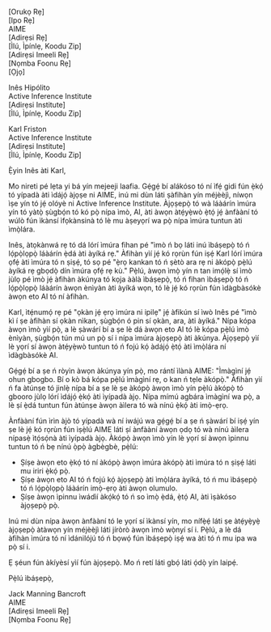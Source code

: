 [Orukọ Rẹ]  
[Ipo Rẹ]  
AIME  
[Adirẹsi Rẹ]  
[Ìlú, Ìpínlẹ, Koodu Zip]  
[Adirẹsi Imeeli Rẹ]  
[Nọmba Foonu Rẹ]  
[Ọjọ]  

Inês Hipólito  
Active Inference Institute  
[Adirẹsi Institute]  
[Ìlú, Ìpínlẹ, Koodu Zip]  

Karl Friston  
Active Inference Institute  
[Adirẹsi Institute]  
[Ìlú, Ìpínlẹ, Koodu Zip]  

Ẹ̀yin Inês àti Karl,

Mo nireti pé lẹta yi bá yín mejeeji laafia. Gẹ́gẹ́ bí alákóso tó ní ìfẹ́ gidi fún ẹ̀kọ́ tó yípadà àti ìdájọ́ àjọṣe ni AIME, inú mi dùn láti ṣàfihàn yín méjèèjì, níwọn ìṣe yín tó jẹ́ olóyè ni Active Inference Institute. Àjọṣepọ̀ tó wà láàárín ìmúra yín tó yàtọ̀ ṣùgbọ́n tó kó pọ̀ nípa ìmò, AI, àti àwọn àtẹ́yẹ̀wò ẹ̀tọ́ jẹ́ ànfààní tó wúlò fún ìkànsí ìfọkànsinà tó lè mu àṣeyọrí wa pọ̀ nípa ìmúra tuntun àti ìmọ̀lára.

Inês, àtọkànwá rẹ tó dá lórí ìmúra fihan pé "ìmò ń bọ láti inú ìbáṣepọ̀ tó ń lọ́pọ̀lọpọ̀ láàárín ẹ̀dá àti àyíká rẹ." Àfihàn yìí jẹ́ kó rọrùn fún iṣẹ́ Karl lórí ìmúra ọfẹ́ àti ìmúra tó n ṣiṣẹ́, tó sọ pé "ẹ̀rọ kankan tó ń ṣètò ara rẹ ni àkópọ̀ pẹ̀lú àyíká rẹ gbọdọ̀ dín ìmúra ọfẹ́ rẹ kù." Pẹ̀lú, àwọn ìmọ̀ yín n tan imọ́lẹ̀ sí ìmò jùlọ pé ìmò jẹ́ àfihàn àkúnya tó kọja ààlà ìbáṣepọ̀, tó ń fihan ìbáṣepọ̀ tó ń lọ́pọ̀lọpọ̀ láàárín àwọn ènìyàn àti àyíká wọn, tó lè jẹ́ kó rọrùn fún ìdàgbàsókè àwọn eto AI tó ní àfihàn.

Karl, ìtẹ́numọ́ rẹ pé "ọkàn jẹ́ ẹrọ ìmúra ni ipilẹ" jẹ́ àfikún sí ìwò Inês pé "ìmò kì í ṣe àfihàn sí ọkàn nìkan, ṣùgbọ́n ó pin sí ọkàn, ara, àti àyíká." Nípa kópa àwọn ìmò yìí pọ̀, a lè ṣàwárí bí a ṣe lè dá àwọn eto AI tó lè kópa pẹ̀lú ìmò ènìyàn, ṣùgbọ́n tún mú un pọ̀ sí i nípa ìmúra àjọṣepọ̀ àti àkúnya. Àjọṣepọ̀ yìí lè yọrí sí àwọn àtẹ́yẹ̀wò tuntun tó ń fojú kọ́ àdájọ́ ẹ̀tọ́ àti ìmọ̀lára ní ìdàgbàsókè AI.

Gẹ́gẹ́ bí a ṣe ń ròyìn àwọn àkúnya yín pọ̀, mo rántí ìlànà AIME: "Ìmàgìní jẹ́ ohun gbogbo. Bí o kò bá kópa pẹ̀lú ìmàgìní rẹ, o kan ń tẹle àkópọ̀." Àfihàn yìí ń fa àtúnṣe tó jinlẹ̀ nípa bí a ṣe lè ṣe àkópọ̀ àwọn ìmò yín pẹ̀lú àkópọ̀ tó gbooro jùlọ lórí ìdájọ́ ẹ̀kọ́ àti ìyípadà àjọ. Nípa mímú agbára ìmàgìní wa pọ̀, a lè ṣí ẹ̀dá tuntun fún àtúnṣe àwọn àìlera tó wà nínú ẹ̀kọ́ àti imọ̀-ẹrọ.

Ànfààní fún ìrìn àjò tó yípadà wà ní iwájú wa gẹ́gẹ́ bí a ṣe ń ṣàwárí bí iṣẹ́ yín ṣe lè jẹ́ kó rọrùn fún ìṣẹ̀lú AIME láti ṣí ànfààní àwọn ọdọ tó wà nínú àìlera nípasẹ̀ ìtọ́sọ́nà àti ìyípadà àjọ. Àkópọ̀ àwọn ìmò yín lè yọrí sí àwọn ìpinnu tuntun tó ń bẹ nínú ọ̀pọ̀ àgbègbè, pẹ̀lú:

- Ṣíṣe àwọn eto ẹ̀kọ́ tó ní àkópọ̀ àwọn ìmúra àkópọ̀ àti ìmúra tó n ṣiṣẹ́ láti mu iriri ẹ̀kọ́ pọ̀.
- Ṣíṣe àwọn eto AI tó ń fojú kọ́ àjọṣepọ̀ àti ìmọ̀lára àyíká, tó ń mu ìbáṣepọ̀ tó ń lọ́pọ̀lọpọ̀ láàárín imọ̀-ẹrọ àti àwọn olumulo.
- Ṣíṣe àwọn ìpinnu ìwádìí àkọ́kọ́ tó ń so ìmọ̀ ẹ̀dá, ẹ̀tọ́ AI, àti ìṣàkóso àjọṣepọ̀ pọ̀.

Inú mi dùn nípa àwọn ànfààní tó le yọrí sí ìkànsí yín, mo nífẹ̀ẹ́ láti ṣe àtẹ́yẹ̀yẹ̀ àjọṣepọ̀ àtàwọn yín méjèèjì láti jíròrò àwọn ìmò wọ̀nyí sí i. Pẹ̀lú, a lè dá àfihàn ìmúra tó ní ìdánilójú tó ń bọwọ́ fún ìbáṣepọ̀ iṣẹ́ wa àti tó ń mu ipa wa pọ̀ sí i.

Ẹ ṣéun fún àkíyèsí yìí fún àjọṣepọ̀. Mo ń retí láti gbọ́ láti ọ́dọ̀ yín laipẹ́.

Pẹ̀lú ìbáṣepọ̀,

Jack Manning Bancroft  
AIME  
[Adirẹsi Imeeli Rẹ]  
[Nọmba Foonu Rẹ]